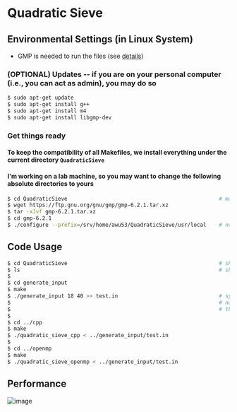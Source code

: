 # Quadratic Sieve
## Environmental Settings (in Linux System)
* GMP is needed to run the files (see [details](https://gmplib.org/))
### (OPTIONAL) Updates -- if you are on your personal computer (i.e., you can act as admin), you may do so
```bash
$ sudo apt-get update
$ sudo apt-get install g++
$ sudo apt-get install m4
$ sudo apt-get install libgmp-dev
```
### Get things ready
#### To keep the compatibility of all Makefiles, we install everything under the current directory `QuadraticSieve`
#### I'm working on a lab machine, so you may want to change the following absolute directories to yours
```bash
$ cd QuadraticSieve                                                # make sure you are under this code directory
$ wget https://ftp.gnu.org/gnu/gmp/gmp-6.2.1.tar.xz
$ tar -xJvf gmp-6.2.1.tar.xz
$ cd gmp-6.2.1
$ ./configure --prefix=/srv/home/awu53/QuadraticSieve/usr/local    # note: 1. prefix must be an absolute path
```

## Code Usage
```bash
$ cd QuadraticSieve                                                # skip this line if you're already inside the dir
$ ls                                                               # showing four dirs: cpp, generate_input, gmp-6.2.1, openmp
$ 
$ cd generate_input
$ make
$ ./generate_input 18 40 >> test.in                                # syntax: ./generate_input min-length max-length >> output-file
$                                                                  # note that the min and max length are both INCLUSIVE
$                                                                  # this code doesn't support over 40 digits
$ 
$ cd ../cpp
$ make
$ ./quadratic_sieve_cpp < ../generate_input/test.in
$ 
$ cd ../openmp
$ make
$ ./quadratic_sieve_openmp < ../generate_input/test.in
```

## Performance
![image](https://user-images.githubusercontent.com/84046974/205717470-fee8319c-7c8c-41c5-a83b-4a41c56689b6.png)


